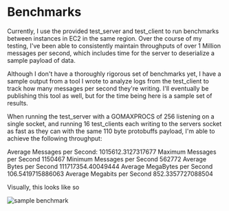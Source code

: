 Benchmarks
==========

Currently, I use the provided test_server and test_client to run benchmarks between instances in EC2 in the same region. Over the course of my testing, I've been able to consistently maintain throughputs of over 1 Million messages per second, which includes time for the server to deserialize a sample payload of data.

Although I don't have a thoroughly rigorous set of benchmarks yet, I have a sample output from a tool I wrote to analyze logs from the test_client to track how many messages per second they're writing. I'll eventually be publishing this tool as well, but for the time being here is a sample set of results.

When running the test_server with a GOMAXPROCS of 256 listening on a single socket, and running 16 test_clients each writing to the servers socket as fast as they can with the same 110 byte protobuffs payload, I'm able to achieve the following throughput:

Average Messages per Second: 1015612.3127317677
Maximum Messages per Second 1150467
Minimum Messages per Second 562772
Average Bytes per Second 111717354.40049444
Average MegaBytes per Second 106.5419715886063
Average Megabits per Second 852.3357727088504

Visually, this looks like so

![sample benchmark](http://i.imgur.com/RFtdPtW.png "Sample Benchmark")

